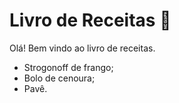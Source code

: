 # Livro de Receitas :book:

Olá! Bem vindo ao livro de receitas. 

- Strogonoff de frango;
- Bolo de cenoura;
- Pavê.